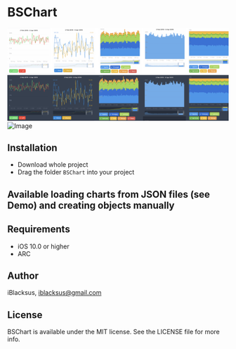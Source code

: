 # BSChart

![Image](ReadmeResources/demo1.jpg)
![Image](ReadmeResources/demo2.jpg)
![Image](ReadmeResources/demo.gif)

## Installation
  * Download whole project
  * Drag the folder `BSChart` into your project

## Available loading charts from JSON files (see Demo) and creating objects manually

## Requirements
  * iOS 10.0 or higher
  * ARC

## Author

iBlacksus, iblacksus@gmail.com

## License

BSChart is available under the MIT license. See the LICENSE file for more info.
